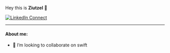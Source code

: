 Hey this is **Ziutzel** 👋


[![LinkedIn Connect](https://img.shields.io/badge/%20-Connect-black?color=14171A&labelColor=212121&logo=linkedin&logoColor=ffffff)](https://www.linkedin.com/in/ziutzelle-grajales-hernández-08364a189/ )

<hr />

#### About me:
- 👯 I’m looking to collaborate on swift 

